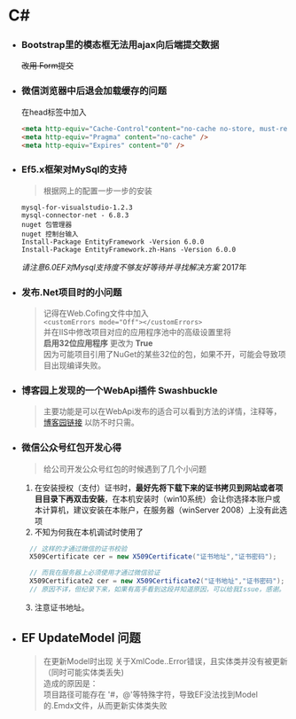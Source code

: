 # C# 

* ### Bootstrap里的模态框无法用ajax向后端提交数据 
   ~~改用 Form提交~~
* ### 微信浏览器中后退会加载缓存的问题  
  在head标签中加入
  ```html 
  <meta http-equiv="Cache-Control"content="no-cache no-store, must-revalidate" />
  <meta http-equiv="Pragma" content="no-cache" />
  <meta http-equiv="Expires" content="0" />
  ```
* ### Ef5.x框架对MySql的支持  
  > 根据网上的配置一步一步的安装 
  ```shell
  mysql-for-visualstudio-1.2.3  
  mysql-connector-net - 6.8.3  
  nuget 包管理器  
  nuget 控制台输入  
  Install-Package EntityFramework -Version 6.0.0  
  Install-Package EntityFramework.zh-Hans -Version 6.0.0
  ``` 
  _请注意6.0EF对Mysql支持度不够友好等待并寻找解决方案_ 2017年
* ### 发布.Net项目时的小问题  
  > 记得在Web.Cofing文件中加入      
      `<customErrors mode="Off"></customErrors>`  
    并在IIS中修改项目对应的应用程序池中的高级设置里将  
    **启用32位应用程序**  更改为 **True**  
    因为可能项目引用了NuGet的某些32位的包，如果不开，可能会导致项目出现编译失败。  
* ### 博客园上发现的一个WebApi插件 Swashbuckle 
  >  主要功能是可以在WebApi发布的适合可以看到方法的详情，注释等，
  [博客园链接](http://www.cnblogs.com/daxnet/p/6181366.html)
  以防不时只需。  
* ### 微信公众号红包开发心得  
    > 给公司开发公众号红包的时候遇到了几个小问题
    1. 在安装授权（支付）证书时，**最好先将下载下来的证书拷贝到网站或者项目目录下再双击安装**，在本机安装时（win10系统）会让你选择本账户或本计算机，建议安装在本账户，在服务器（winServer 2008）上没有此选项  
    2. 不知为何我在本机调试时使用了 
    ``` C#  
      // 这样的才通过微信的证书校验
      X509Certificate cer = new X509Certificate("证书地址","证书密码");
    ```  
    ``` C#
      // 而我在服务器上必须使用才通过微信验证
      X509Certificate2 cer = new X509Certificate2("证书地址","证书密码");
      // 原因不详，但纪录下来，如果有高手看到这段并知道原因，可以给我Issue，感谢。
    ``` 
    3. 注意证书地址。
* ## EF UpdateModel 问题  
  > 在更新Model时出现  关于XmlCode..Error错误，且实体类并没有被更新（同时可能实体类丢失)     
     造成的原因是：  
     项目路径可能存在 '#，@'等特殊字符，导致EF没法找到Model的.Emdx文件，从而更新实体类失败  
